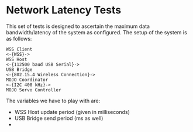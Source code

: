 # Network Latency Tests

This set of tests is designed to ascertain the maximum data bandwidth/latency of the system as configured. The setup of the system is as follows:

    WSS Client
    <-{WSS}->
    WSS Host
    <-{112500 baud USB Serial}->
    USB Bridge
    <-{802.15.4 Wireless Connection}->
    MOJO Coordinator
    <-{I2C 400 kHz}->
    MOJO Servo Controller

The variables we have to play with are:
 * WSS Host update period (given in milliseconds)
 * USB Bridge send period (ms as well)
 * 
